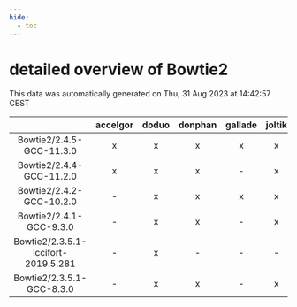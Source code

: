 ```yaml
---
hide:
  - toc
---
```


detailed overview of Bowtie2
============================


This data was automatically generated on Thu, 31 Aug 2023 at 14:42:57 CEST  

| |accelgor|doduo|donphan|gallade|joltik|skitty|swalot|victini|
| :---: | :---: | :---: | :---: | :---: | :---: | :---: | :---: | :---: |
|Bowtie2/2.4.5-GCC-11.3.0|x|x|x|x|x|x|x|x|
|Bowtie2/2.4.4-GCC-11.2.0|x|x|x|-|x|x|x|x|
|Bowtie2/2.4.2-GCC-10.2.0|-|x|x|x|x|x|x|x|
|Bowtie2/2.4.1-GCC-9.3.0|-|x|x|-|x|x|x|x|
|Bowtie2/2.3.5.1-iccifort-2019.5.281|-|x|-|-|-|-|-|-|
|Bowtie2/2.3.5.1-GCC-8.3.0|-|x|x|-|x|x|-|x|
